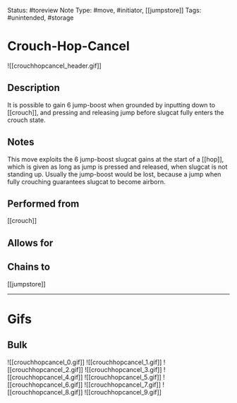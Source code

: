 Status: #toreview 
Note Type: #move, #initiator, [[jumpstore]]
Tags: #unintended, #storage 

# Crouch-Hop-Cancel
![[crouchhopcancel_header.gif]]
## Description
It is possible to gain 6 jump-boost when grounded by inputting down to [[crouch]], and pressing and releasing jump before slugcat fully enters the crouch state.

## Notes
This move exploits the 6 jump-boost slugcat gains at the start of a [[hop]], which is given as long as jump is pressed and released, when slugcat is not standing up. Usually the jump-boost would be lost, because a jump when fully crouching guarantees slugcat to become airborn.

## Performed from
[[crouch]]

## Allows for


## Chains to
[[jumpstore]]

___
# Gifs
## Bulk
![[crouchhopcancel_0.gif]]
![[crouchhopcancel_1.gif]]
![[crouchhopcancel_2.gif]]
![[crouchhopcancel_3.gif]]
![[crouchhopcancel_4.gif]]
![[crouchhopcancel_5.gif]]
![[crouchhopcancel_6.gif]]
![[crouchhopcancel_7.gif]]
![[crouchhopcancel_8.gif]]
![[crouchhopcancel_9.gif]]